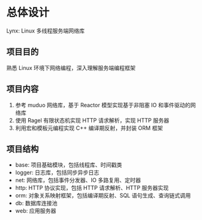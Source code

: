 # 总体设计

Lynx: Linux 多线程服务端网络库

## 项目目的

熟悉 Linux 环境下网络编程，深入理解服务端编程框架

## 项目内容

1. 参考 muduo 网络库，基于 Reactor 模型实现基于非阻塞 IO 和事件驱动的网络库
2. 使用 Ragel 有限状态机实现 HTTP 请求解析，实现 HTTP 服务器
3. 利用宏和模板元编程实现 C++ 编译期反射，并封装 ORM 框架

## 项目结构

- base: 项目基础模块，包括线程库、时间戳类
- logger: 日志库，包括同步异步日志
- net: 网络库，包括事件分发器、IO 多路复用、定时器
- http: HTTP 协议实现，包括 HTTP 请求解析、HTTP 服务器实现
- orm: 对象关系映射框架，包括编译期反射、SQL 语句生成、查询链式调用
- db: 数据库连接池
- web: 应用服务器

